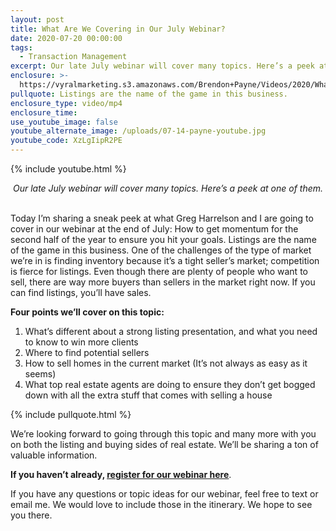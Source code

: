 ```yaml
---
layout: post
title: What Are We Covering in Our July Webinar?
date: 2020-07-20 00:00:00
tags:
  - Transaction Management
excerpt: Our late July webinar will cover many topics. Here’s a peek at one of them.
enclosure: >-
  https://vyralmarketing.s3.amazonaws.com/Brendon+Payne/Videos/2020/What+Are+We+Covering+in+Our+July+Webinar_.mp4
pullquote: Listings are the name of the game in this business.
enclosure_type: video/mp4
enclosure_time:
use_youtube_image: false
youtube_alternate_image: /uploads/07-14-payne-youtube.jpg
youtube_code: XzLgIipR2PE
---
```


{% include youtube.html %}

<center><em>Our late July webinar will cover many topics. Here&rsquo;s a peek at one of them.</em></center>

<br>Today I’m sharing a sneak peek at what Greg Harrelson and I are going to cover in our webinar at the end of July: How to get momentum for the second half of the year to ensure you hit your goals. Listings are the name of the game in this business. One of the challenges of the type of market we’re in is finding inventory because it’s a tight seller’s market; competition is fierce for listings. Even though there are plenty of people who want to sell, there are way more buyers than sellers in the market right now. If you can find listings, you’ll have sales.

**Four points we’ll cover on this topic:**

1. What’s different about a strong listing presentation, and what you need to know to win more clients
2. Where to find potential sellers
3. How to sell homes in the current market (It’s not always as easy as it seems)
4. What top real estate agents are doing to ensure they don’t get bogged down with all the extra stuff that comes with selling a house

{% include pullquote.html %}

We’re looking forward to going through this topic and many more with you on both the listing and buying sides of real estate. We’ll be sharing a ton of valuable information.

**If you haven’t already, <u><a target="_blank" href="https://us02web.zoom.us/webinar/register/WN_TQ6_qtFRQcKkS2ZXkMxLMg">register for our webinar here</a></u>**.

If you have any questions or topic ideas for our webinar, feel free to text or email me. We would love to include those in the itinerary. We hope to see you there.
